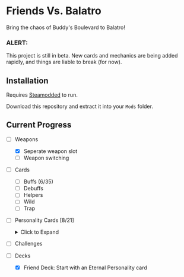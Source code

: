# Friends Vs. Balatro

Bring the chaos of Buddy's Boulevard to Balatro!

### ALERT:
This project is still in beta. New cards and mechanics are being added rapidly, and things are liable to  break (for now).

## Installation

Requires [Steamodded](https://github.com/Steamodded/smods) to run.

Download this repository and extract it into your `Mods` folder.

## Current Progress
- [ ] Weapons
    - [x] Seperate weapon slot
    - [ ] Weapon switching
- [ ] Cards
    - [ ] Buffs (6/35)
    - [ ] Debuffs
    - [ ] Helpers
    - [ ] Wild
    - [ ] Trap
- [ ] Personality Cards [8/21]<details><summary>Click to Expand</summary>
    - [x] Moose Salto
    - [x] Duck Anderson
    - [x] DJ Newton
    - [x] Spike Remington
    - [x] Stevie Gull
    - [x] Donnie B.
    - [x] Myk Raver
    - [ ] Little Lars
    - [x] Sable Santana
    - [ ] Haru
    - [ ] Klustr Jr.
    - [ ] Ribberto Mulligan
    - [ ] Margarita Kala
    - [ ] Dale Donovan
    - [ ] FKF_Dingo
    - [ ] Siaro
    - [ ] Jawhara Farms
    - [ ] Laika
    - [ ] Dooper
    - [ ] KTQTPI
    - [ ] Bach Roadstein
    </details>

- [ ] Challenges
- [ ] Decks
    - [x] Friend Deck: Start with an Eternal Personality card